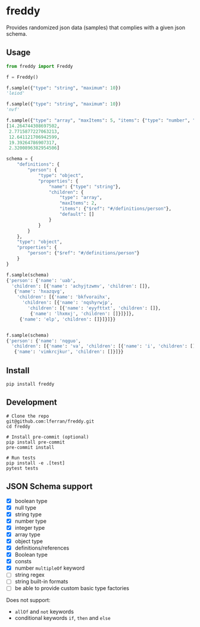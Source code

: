# freddy

Provides randomized json data (samples) that complies with a given
json schema.

## Usage

```python
from freddy import Freddy

f = Freddy()

f.sample({"type": "string", "maximum": 10})
'leiod'

f.sample({"type": "string", "maximum": 10})
'nvf'

f.sample({"type": "array", "maxItems": 5, "items": {"type": "number", "maximum": 20}})
[14.264744308697502,
 2.7715877227063213,
 12.641121706942599,
 19.39264786907317,
 2.3200896382954506]

schema = {
    "definitions": {
        "person": {
            "type": "object",
            "properties": {
                "name": {"type": "string"},
                "children": {
                    "type": "array",
                    "maxItems": 2,
                    "items": {"$ref": "#/definitions/person"},
                    "default": []
                }
            }
        }
    },
    "type": "object",
    "properties": {
        "person": {"$ref": "#/definitions/person"}
    }
}

f.sample(schema)
{'person': {'name': 'uab',
  'children': [{'name': 'achyjtzwmv', 'children': []},
   {'name': 'hxazqvg',
    'children': [{'name': 'bkfvoraihx',
      'children': [{'name': 'nqshyrwjp',
        'children': [{'name': 'eyyfttxt', 'children': []},
         {'name': 'lhxmxj', 'children': []}]}]},
     {'name': 'elp', 'children': []}]}]}}


f.sample(schema)
{'person': {'name': 'nqguo',
  'children': [{'name': 'va', 'children': [{'name': 'i', 'children': []}]},
   {'name': 'vimkrcjkur', 'children': []}]}}
```

## Install

``` shell
pip install freddy
```

## Development

``` shell
# Clone the repo
git@github.com:lferran/freddy.git
cd freddy

# Install pre-commit (optional)
pip install pre-commit
pre-commit install

# Run tests
pip install -e .[test]
pytest tests
```

## JSON Schema support

- [x] boolean type
- [x] null type
- [x] string type
- [x] number type
- [x] integer type
- [x] array type
- [x] object type
- [x] definitions/references
- [x] Boolean type
- [x] consts
- [x] number `multipleOf` keyword
- [ ] string regex
- [ ] string built-in formats
- [ ] be able to provide custom basic type factories

Does not support:

- `allOf` and `not` keywords
- conditional keywords `if`, `then` and `else`

